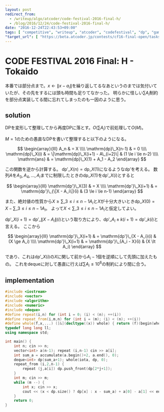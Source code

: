 ```yaml
---
layout: post
redirect_from:
  - /writeup/algo/atcoder/code-festival-2016-final-h/
  - /blog/2016/12/24/code-festival-2016-final-h/
date: "2016-12-24T22:43:53+09:00"
tags: [ "competitive", "writeup", "atcoder", "codefestival", "dp", "game" ]
"target_url": [ "https://beta.atcoder.jp/contests/cf16-final-open/tasks/codefestival_2016_final_h" ]
---
```


# CODE FESTIVAL 2016 Final: H - Tokaido

本番では部分点まで。$x \gets \|x - a_i\|$を繰り返してるなあというのまでは気付いていたが、その先をするには頭も時間も足りてなかった。
明らかに怪しい$\sum A_i$制約を部分点実装してる間に忘れてしまったのも一因のように思う。

## solution

DPを変形して整理してから再度DPに落とす。$O(\sum A_i)$で前処理して$O(M)$。

$M = 1$のための愚直なDPを書いて整理すると以下のようになる。

$$ \begin{array}{lll}
A_n & = X \\\\
\mathrm{dp}\_X(n-1) & = 0 \\\\
\mathrm{dp}\_X(i) & = \|\mathrm{dp}\_X(i+1) - A\_{i+2}\| & (1 \le i \le n-2) \\\\
\mathrm{ans}   & = \mathrm{dp}\_X(1) + A_1 - A_2
\end{array} $$

この関数を逆から計算する。
$\mathrm{dp'}\_X(n) = \mathrm{dp}\_X(1)$になるような$\mathrm{dp'}$を考える。
数列$A$を$A_3, A_4, \dots, A_i$までに制限したときの$\mathrm{dp}\_X(1)$を$\mathrm{dp'}\_X(i)$とすると

$$ \begin{array}{lll}
\mathrm{dp'}\_X(3) & = X \\\\
\mathrm{dp'}\_X(i+1) & = \mathrm{dp'}\_{\|X - A_i\|}(i) & (3 \le i \le n-1)
\end{array} $$

また、絶対値の性質から$X \ge \sum\_{3 \le i \le n-1} A_i$と$X$が十分大きいとき$\mathrm{dp}\_X(0) = X - \sum\_{3 \le i \le n-1} A_i$。
よって$X \lt \sum\_{3 \le i \le n-1} A_i$と仮定してよい。

$\mathrm{dp'}\_X(i+1) = \mathrm{dp'}\_{\|X - A_i\|}(i)$という取り方により、$\mathrm{dp'}\_{A_i \pm k}(i+1) = \mathrm{dp'}\_k(i)$と言える。
ここから

$$ \begin{array}{lll}
\mathrm{dp'}\_X(i+1) & = \mathrm{dp'}\_{X - A_i}(i) & (X \ge A_i) \\\\
\mathrm{dp'}\_X(i+1) & = \mathrm{dp'}\_{A_i - X}(i) & (X \lt A_i)
\end{array} $$

であり、これは$\mathrm{dp'}\_X(i)$の$X$に関して前から$A_i-1$個を逆順にして先頭に加えたもの。
これをdequeに対して愚直に行えば$\sum A_i \le 10^6$の制約により間に合う。

## implementation

``` c++
#include <iostream>
#include <vector>
#include <algorithm>
#include <numeric>
#include <deque>
#define repeat(i,n) for (int i = 0; (i) < (n); ++(i))
#define repeat_from(i,m,n) for (int i = (m); (i) < (n); ++(i))
#define whole(f,x,...) ([&](decltype((x)) whole) { return (f)(begin(whole), end(whole), ## __VA_ARGS__); })(x)
typedef long long ll;
using namespace std;

int main() {
    int n; cin >> n;
    vector<int> a(n-1); repeat (i,n-1) cin >> a[i];
    int sum_a = accumulate(a.begin()+2, a.end(), 0);
    deque<int> dp(sum_a+1); whole(iota, dp, 0);
    repeat_from (i,2,n-1) {
        repeat (j,a[i]) dp.push_front(dp[2*j+1]);
    }
    int m; cin >> m;
    while (m --) {
        int x; cin >> x;
        cout << (x < dp.size() ? dp[x] : x - sum_a) + a[0] - a[1] << endl;
    }
    return 0;
}
```
